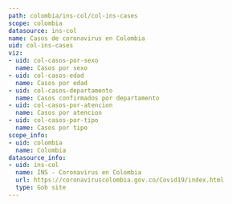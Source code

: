 ```yaml
---
path: colombia/ins-col/col-ins-cases
scope: colombia
datasource: ins-col
name: Casos de coronavirus en Colombia
uid: col-ins-cases
viz:
- uid: col-casos-por-sexo
  name: Casos por sexo
- uid: col-casos-edad
  name: Casos por edad
- uid: col-casos-departamento
  name: Casos confirmados por departamento
- uid: col-casos-por-atencion
  name: Casos por atencion
- uid: col-casos-por-tipo
  name: Casos por tipo
scope_info:
- uid: colombia
  name: Colombia
datasource_info:
- uid: ins-col
  name: INS - Coronavirus en Colombia
  url: https://coronaviruscolombia.gov.co/Covid19/index.html
  type: Gob site
---
```


